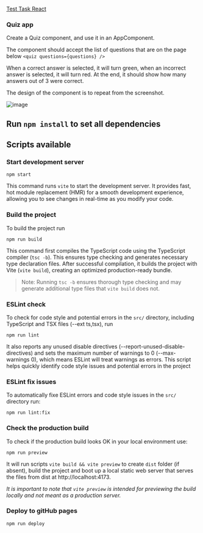 [Test Task React](https://docs.google.com/document/d/1ll1ZVjwtbK1X7Lg0yS8i20jqYn_yjoXvIlt83hhMPR4/edit)

### Quiz app

Create a Quiz component, and use it in an AppComponent.

The component should accept the list of questions that are on the page below
`<quiz questions={questions} />`

When a correct answer is selected, it will turn green, when an incorrect answer is selected, it will turn red. At the end, it should show how many answers out of 3 were correct.

The design of the component is to repeat from the screenshot.

![image](https://github.com/Tetiana-KET/RS-School-React-2024Q3/assets/99186560/578132f0-96e3-423f-883b-454fd750da23)

## Run `npm install` to set all dependencies

## Scripts available

### Start development server

```
npm start
```

This command runs `vite` to start the development server. It provides fast, hot module replacement (HMR) for a smooth development experience, allowing you to see changes in real-time as you modify your code.

### Build the project

To build the project run

```
npm run build
```

This command first compiles the TypeScript code using the TypeScript compiler (`tsc -b`). This ensures type checking and generates necessary type declaration files. After successful compilation, it builds the project with Vite (`vite build`), creating an optimized production-ready bundle.

> Note: Running `tsc -b` ensures thorough type checking and may generate additional type files that `vite build` does not.

### ESLint check

To check for code style and potential errors in the `src/` directory, including TypeScript and TSX files (--ext ts,tsx), run

```
npm run lint
```

It also reports any unused disable directives (--report-unused-disable-directives) and sets the maximum number of warnings to 0 (--max-warnings 0), which means ESLint will treat warnings as errors. This script helps quickly identify code style issues and potential errors in the project

### ESLint fix issues

To automatically fixe ESLint errors and code style issues in the `src/` directory run:

```
npm run lint:fix
```

### Check the production build

To check if the production build looks OK in your local environment use:

```
npm run preview
```

It will run scripts `vite build && vite preview` to create `dist` folder (if absent), build the project and boot up a local static web server that serves the files from dist at http://localhost:4173.

_It is important to note that `vite preview` is intended for previewing the build locally and not meant as a production server._

### Deploy to gitHub pages

```
npm run deploy
```
